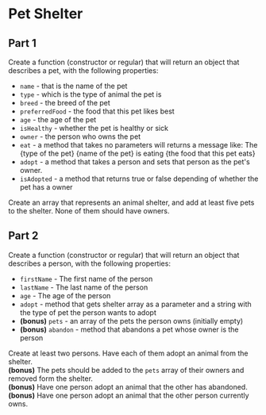 # Pet Shelter

## Part 1
Create a function (constructor or regular) that will return an object that describes a pet, with the following properties:
- `name` - that is the name of the pet
- `type` - which is the type of animal the pet is
- `breed` - the breed of the pet
- `preferredFood` - the food that this pet likes best
- `age` - the age of the pet
- `isHealthy` - whether the pet is healthy or sick
- `owner` - the person who owns the pet
- `eat` - a method that takes no parameters will returns a message like: The {type of the pet} {name of the pet} is eating {the food that this pet eats}
- `adopt` - a method that takes a person and sets that person as the pet's owner.
- `isAdopted` - a method that returns true or false depending of whether the pet has a owner

Create an array that represents an animal shelter, and add at least five pets to the shelter. None of them should have owners.

## Part 2

Create a function (constructor or regular) that will return an object that describes a person, with the following properties:

- `firstName` - The first name of the person
- `lastName` - The last name of the person
- `age` - The age of the person
- `adopt` - method that gets shelter array as a parameter and a string with the type of pet the person wants to adopt
- **(bonus)** `pets` - an array of the pets the person owns (initially empty) 
- **(bonus)** `abandon` - method that abandons a pet whose owner is the person

Create at least two persons. Have each of them adopt an animal from the shelter.  
**(bonus)** The pets should be added to the `pets` array of their owners and removed form the shelter.  
**(bonus)** Have one person adopt an animal that the other has abandoned.  
**(bonus)** Have one person adopt an animal that the other person currently owns.

